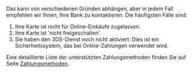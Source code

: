 Das kann von verschiedenen Gründen abhängen, aber in jedem Fall empfehlen wir Ihnen, Ihre Bank zu kontaktieren.
Die häufigsten Fälle sind:
1. Ihre Karte ist nicht für Online-Einkäufe zugelassen.
2. Ihre Karte ist 'nicht freigeschalten'.
3. Sie haben den 3DS-Dienst noch nicht aktiviert: Dies ist ein Sicherheitssystem, das bei Online-Zahlungen verwendet wird.

Eine detaillierte Liste der unterstützten Zahlungsmethoden finden Sie auf Seite [Zahlungsmethoden](https://io.italia.it/metodi-pagamento).